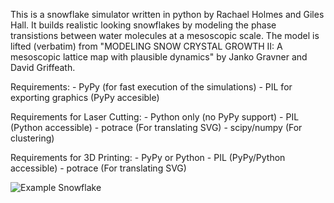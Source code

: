 This is a snowflake simulator written in python by Rachael Holmes and Giles
Hall.  It builds realistic looking snowflakes by modeling the phase
transistions between water molecules at a mesoscopic scale.  The model is
lifted (verbatim) from "MODELING SNOW CRYSTAL GROWTH II: A mesoscopic lattice
map with plausible dynamics" by Janko Gravner and David Griffeath.

Requirements:
    - PyPy (for fast execution of the simulations)
    - PIL for exporting graphics (PyPy accesible)

Requirements for Laser Cutting:
    - Python only (no PyPy support)
    - PIL (Python accessible)
    - potrace (For translating SVG)
    - scipy/numpy (For clustering)

Requirements for 3D Printing:
    - PyPy or Python
    - PIL (PyPy/Python accessible)
    - potrace (For translating SVG)

![Example Snowflake](http://i.imgur.com/GOJaV.png)
